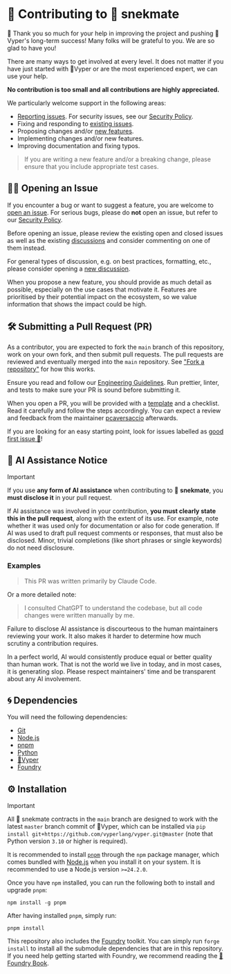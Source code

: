 # 🫡 Contributing to 🐍 snekmate

🙏 Thank you so much for your help in improving the project and pushing 🐍Vyper's long-term success! Many folks will be grateful to you. We are so glad to have you!

There are many ways to get involved at every level. It does not matter if you have just started with 🐍Vyper or are the most experienced expert, we can use your help.

**No contribution is too small and all contributions are highly appreciated.**

We particularly welcome support in the following areas:

- [Reporting issues](https://github.com/pcaversaccio/snekmate/issues/new?assignees=pcaversaccio&labels=bug+%F0%9F%90%9B&template=bug_report.yml&title=%5BBug-Candidate%5D%3A+). For security issues, see our [Security Policy](./SECURITY.md).
- Fixing and responding to [existing issues](https://github.com/pcaversaccio/snekmate/issues).
- Proposing changes and/or [new features](https://github.com/pcaversaccio/snekmate/issues/new?assignees=pcaversaccio&labels=feature+%F0%9F%92%A5&template=feature_request.yml&title=%5BFeature-Request%5D%3A+).
- Implementing changes and/or new features.
- Improving documentation and fixing typos.

> If you are writing a new feature and/or a breaking change, please ensure that you include appropriate test cases.

## 🙋‍♀️ Opening an Issue

If you encounter a bug or want to suggest a feature, you are welcome to [open an issue](https://github.com/pcaversaccio/snekmate/issues/new/choose). For serious bugs, please do **not** open an issue, but refer to our [Security Policy](./SECURITY.md).

Before opening an issue, please review the existing open and closed issues as well as the existing [discussions](https://github.com/pcaversaccio/snekmate/discussions) and consider commenting on one of them instead.

For general types of discussion, e.g. on best practices, formatting, etc., please consider opening a [new discussion](https://github.com/pcaversaccio/snekmate/discussions/new/choose).

When you propose a new feature, you should provide as much detail as possible, especially on the use cases that motivate it. Features are prioritised by their potential impact on the ecosystem, so we value information that shows the impact could be high.

## 🛠 Submitting a Pull Request (PR)

As a contributor, you are expected to fork the `main` branch of this repository, work on your own fork, and then submit pull requests. The pull requests are reviewed and eventually merged into the `main` repository. See ["Fork a repository"](https://docs.github.com/en/pull-requests/collaborating-with-pull-requests/working-with-forks/fork-a-repo) for how this works.

Ensure you read and follow our [Engineering Guidelines](./GUIDELINES.md). Run prettier, linter, and tests to make sure your PR is sound before submitting it.

When you open a PR, you will be provided with a [template](./.github/pull_request_template.md) and a checklist. Read it carefully and follow the steps accordingly. You can expect a review and feedback from the maintainer [pcaversaccio](https://github.com/pcaversaccio) afterwards.

If you are looking for an easy starting point, look for issues labelled as [good first issue 🎉](https://github.com/pcaversaccio/snekmate/issues?q=is%3Aissue+is%3Aopen+label%3A%22good+first+issue+%F0%9F%8E%89%22)!

## 🤖 AI Assistance Notice

> [!IMPORTANT]
> If you use **any form of AI assistance** when contributing to 🐍 **snekmate**, you **must disclose it** in your pull request.

If AI assistance was involved in your contribution, **you must clearly state this in the pull request**, along with the extent of its use. For example, note whether it was used only for documentation or also for code generation. If AI was used to draft pull request comments or responses, that must also be disclosed. Minor, trivial completions (like short phrases or single keywords) do not need disclosure.

### Examples

> This PR was written primarily by Claude Code.

Or a more detailed note:

> I consulted ChatGPT to understand the codebase, but all code changes were written manually by me.

Failure to disclose AI assistance is discourteous to the human maintainers reviewing your work. It also makes it harder to determine how much scrutiny a contribution requires.

In a perfect world, AI would consistently produce equal or better quality than human work. That is not the world we live in today, and in most cases, it is generating slop. Please respect maintainers' time and be transparent about any AI involvement.

## 🌀 Dependencies

You will need the following dependencies:

- [Git](https://git-scm.com)
- [Node.js](https://nodejs.org)
- [pnpm](https://pnpm.io)
- [Python](https://www.python.org)
- [🐍Vyper](https://github.com/vyperlang/vyper)
- [Foundry](https://github.com/foundry-rs/foundry)

## ⚙️ Installation

> [!IMPORTANT]
> All 🐍 snekmate contracts in the `main` branch are designed to work with the latest `master` branch commit of 🐍Vyper, which can be installed via `pip install git+https://github.com/vyperlang/vyper.git@master` (note that Python version `3.10` or higher is required).

It is recommended to install [`pnpm`](https://pnpm.io) through the `npm` package manager, which comes bundled with [Node.js](https://nodejs.org/en) when you install it on your system. It is recommended to use a Node.js version `>=24.2.0`.

Once you have `npm` installed, you can run the following both to install and upgrade `pnpm`:

```console
npm install -g pnpm
```

After having installed `pnpm`, simply run:

```console
pnpm install
```

This repository also includes the [Foundry](https://github.com/foundry-rs/foundry) toolkit. You can simply run `forge install` to install all the submodule dependencies that are in this repository. If you need help getting started with Foundry, we recommend reading the [📖 Foundry Book](https://getfoundry.sh).

